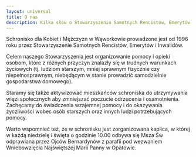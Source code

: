 ```yaml
---
layout: universal
title: O nas
description: Kilka słów o Stowarzyszeniu Samotnych Rencistów, Emerytów i Inwalidów w Wąworkowie
---
```


Schronisko dla Kobiet i Mężczyzn w Wąworkowie prowadzone jest od 1996 roku przez Stowarzyszenie Samotnych Rencistów, Emerytów i Inwalidów.

Celem naszego Stowarzyszenia jest organizowanie pomocy i opieki osobom, które z różnych przyczyn znalazły się w trudnych warunkach życiowych (tj. ludziom starszym, mniej sprawnym fizycznie czy niepełnosprawnym, niebędącym w stanie prowadzić samodzielnie gospodarstwa domowego).

Staramy się także aktywizować mieszkańców schroniska do utrzymywania więzi społecznych aby zmniejszać poczucie odrzucenia i osamotnienia. Zachęcamy do świadczenia wzajemnej pomocy i do okazywania życzliwości wobec osób starszych oraz innych ludzi potrzebujących pomocy.

Warto wspomnieć też, że w schronisku jest zorganizowana kaplica, w której w każdą niedzielę i święta o godzinie 10.00 odbywa się Msza Św odprawiana przez Ojców Bernardynów z parafii pod wezwaniem Wniebowzięcia Najświętszej Marii Panny w Opatowie.
